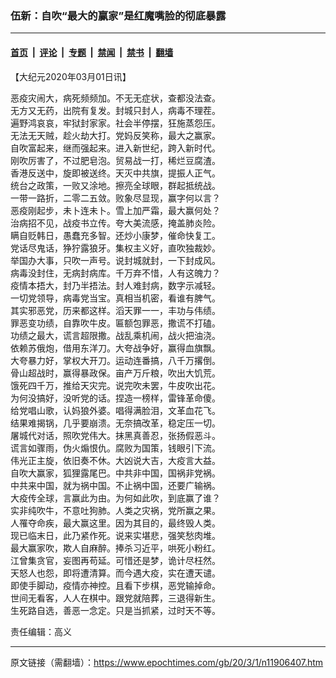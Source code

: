 ### 伍新：自吹“最大的赢家”是红魔嘴脸的彻底暴露

---

#### [首页](../../../..?n11906407) &nbsp;|&nbsp; [评论](../../../../../epoch-comment?n11906407) &nbsp;|&nbsp; [专题](../../../../../epoch-special?n11906407) &nbsp;|&nbsp; [禁闻](../../../../../epoch-news?n11906407) &nbsp;|&nbsp; [禁书](../../../../../books?n11906407) &nbsp;|&nbsp; [翻墙](https://github.com/gfw-breaker/nogfw/blob/master/README.md?n11906407)


<div class="post_content" id="artbody" itemprop="articleBody">
 <!-- article content begin -->
 <p>
  【大纪元2020年03月01日讯】
 </p>
 <p>
  恶疫灾闹大，病死频频加。不无无症状，查都没法查。
  <br/>
  无方又无药，出院有复发。封城只封人，病毒不理茬。
  <br/>
  遍野鸿哀哀，牢狱封家家。社会半停摆，狂施蒸怨压。
  <br/>
  无法无天贼，趁火劫大打。党妈反笑称，最大之赢家。
  <br/>
  自吹富起来，继而强起来。进入新世纪，跨入新时代。
  <br/>
  刚吹厉害了，不过肥皂泡。贸易战一打，稀烂豆腐渣。
  <br/>
  香港反送中，旋即被送终。天灭中共旗，提振人正气。
  <br/>
  统台之政策，一败又涂地。擦亮全球眼，群起抵统战。
  <br/>
  一带一路折，二零二五敛。败象尽显现，赢字何以言？
  <br/>
  恶疫刚起步，未卜连未卜。雪上加严霜，最大赢何处？
  <br/>
  治病招不见，战疫书立传。夸大美流感，掩盖肺炎险。
  <br/>
  瞒自贬韩日，愚蠢充多智。还炒小康梦，催命快复工。
  <br/>
  党话尽鬼话，狰狞露狼牙。集权主义好，直吹独裁妙。
  <br/>
  举国办大事，只吹一声号。说封城就封，一下封成风。
  <br/>
  病毒没封住，无病封病库。千万弃不惜，人有这魄力？
  <br/>
  疫情本捂大，封乃半捂法。封人难封病，数字示减轻。
  <br/>
  一切党领导，病毒党当宝。真相当机密，看谁有脾气。
  <br/>
  其实邪恶党，历来都这样。滔天罪一一，丰功与伟绩。
  <br/>
  罪恶变功绩，自靠吹牛皮。匾额包罪恶，撒谎不打磕。
  <br/>
  功绩之最大，谎言超限撒。战乱乘机闹，战火把油浇。
  <br/>
  依赖苏俄炮，借用东洋刀。大夸战争好，赢得血旗飘。
  <br/>
  大夸暴力好，掌权大开刀。运动连番搞，八千万撂倒。
  <br/>
  骨山超战时，赢得暴政保。亩产万斤粮，吹出大饥荒。
  <br/>
  饿死四千万，推给天灾完。说完吹未罢，牛皮吹出花。
  <br/>
  为何没搞好，没听党的话。捏造一榜样，雷锋革命傻。
  <br/>
  给党唱山歌，认妈狼外婆。唱得满脸泪，文革血花飞。
  <br/>
  结果难揭锅，几乎要崩溃。无奈搞改革，稳定压一切。
  <br/>
  屠城代对话，照吹党伟大。抹黑真善忍，张扬假恶斗。
  <br/>
  谎言如骤雨，伪火煽恨仇。腐败为国策，钱眼引下流。
  <br/>
  伟光正主旋，依旧奏不休。大凶说大吉，大疫言大益。
  <br/>
  自吹大赢家，狐狸露尾巴。中共非中国，国祸非党祸。
  <br/>
  中共来中国，就为祸中国。不止祸中国，还要广输祸。
  <br/>
  大疫传全球，言赢此为由。为何如此吹，到底赢了谁？
  <br/>
  实非纯吹牛，不意吐狗肺。人类之灾祸，党所赢之果。
  <br/>
  人罹夺命疾，最大赢这里。因为其目的，最终毁人类。
  <br/>
  现已临末日，此乃紧作死。说来实堪悲，强笑愁肉堆。
  <br/>
  最大赢家吹，欺人自麻醉。捧杀习近平，哄死小粉红。
  <br/>
  江曾集贪官，妄图再苟延。可惜还是梦，诡计尽枉然。
  <br/>
  天怒人也怨，即将遭清算。而今遇大疫，实在遭天谴。
  <br/>
  即使手脚动，疫情亦神控。且看下步棋，恶党输掉命。
  <br/>
  世间无看客，人人在棋中。跟党就陪葬，三退得新生。
  <br/>
  生死路自选，善恶一念定。只是当抓紧，过时天不等。
 </p>
 <p>
  责任编辑：高义
 </p>
 <!-- article content end -->
 <div id="below_article_ad">
 </div>
</div>


---

原文链接（需翻墙）：https://www.epochtimes.com/gb/20/3/1/n11906407.htm